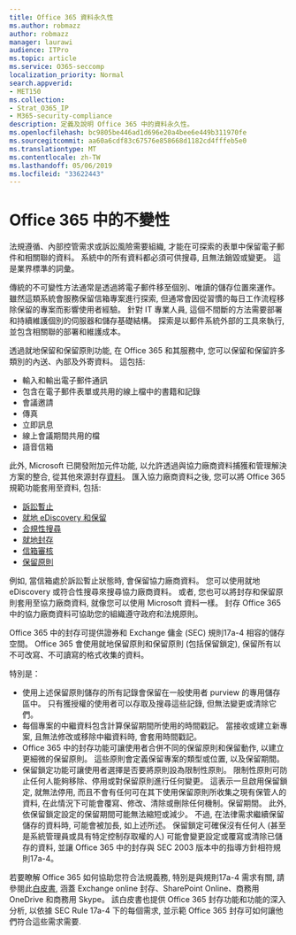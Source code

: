 ```yaml
---
title: Office 365 資料永久性
ms.author: robmazz
author: robmazz
manager: laurawi
audience: ITPro
ms.topic: article
ms.service: O365-seccomp
localization_priority: Normal
search.appverid:
- MET150
ms.collection:
- Strat_O365_IP
- M365-security-compliance
description: 定義及說明 Office 365 中的資料永久性。
ms.openlocfilehash: bc9805be446ad1d696e20a4bee6e449b311970fe
ms.sourcegitcommit: aa60a6cdf83c67576e858668d1182cd4fffeb5e0
ms.translationtype: MT
ms.contentlocale: zh-TW
ms.lasthandoff: 05/06/2019
ms.locfileid: "33622443"
---
```

# <a name="immutability-in-office-365"></a>Office 365 中的不變性

法規遵循、內部控管需求或訴訟風險需要組織, 才能在可探索的表單中保留電子郵件和相關聯的資料。 系統中的所有資料都必須可供搜尋, 且無法銷毀或變更。 這是業界標準的詞彙。

傳統的不可變性方法通常是透過將電子郵件移至個別、唯讀的儲存位置來運作。 雖然這類系統會服務保留信箱專案進行探索, 但通常會因從習慣的每日工作流程移除保留的專案而影響使用者經驗。 針對 IT 專業人員, 這個不間斷的方法需要部署和持續維護個別的伺服器和儲存基礎結構。 探索是以郵件系統外部的工具來執行, 並包含相關聯的部署和維護成本。

透過就地保留和保留原則功能, 在 Office 365 和其服務中, 您可以保留和保留許多類別的內送、內部及外寄資料。 這包括:

- 輸入和輸出電子郵件通訊
- 包含在電子郵件表單或共用的線上檔中的書籍和記錄
- 會議邀請
- 傳真
- 立即訊息
- 線上會議期間共用的檔
- 語音信箱

此外, Microsoft 已開發附加元件功能, 以允許透過與協力廠商資料捕獲和管理解決方案的整合, 從其他來源封存[資料](https://support.office.com/article/Archiving-third-party-data-in-Office-365-0ce338d5-3666-4a18-86ab-c6910ff408cc)。 匯入協力廠商資料之後, 您可以將 Office 365 規範功能套用至資料, 包括:

- [訴訟暫止](create-a-litigation-hold.md)
- [就地 eDiscovery 和保留](manage-legal-investigations.md)
- [合規性搜尋](search-for-content.md)
- [就地封存](enable-archive-mailboxes.md)
- [信箱審核](enable-mailbox-auditing.md)
- [保留原則](retention-policies.md)

例如, 當信箱處於訴訟暫止狀態時, 會保留協力廠商資料。 您可以使用就地 eDiscovery 或符合性搜尋來搜尋協力廠商資料。 或者, 您也可以將封存和保留原則套用至協力廠商資料, 就像您可以使用 Microsoft 資料一樣。 封存 Office 365 中的協力廠商資料可協助您的組織遵守政府和法規原則。

Office 365 中的封存可提供證券和 Exchange 傭金 (SEC) 規則17a-4 相容的儲存空間。 Office 365 會使用就地保留原則和保留原則 (包括保留鎖定), 保留所有以不可改寫、不可讀寫的格式收集的資料。

特別是：

- 使用上述保留原則儲存的所有記錄會保留在一般使用者 purview 的專用儲存區中。 只有獲授權的使用者可以存取及搜尋這些記錄, 但無法變更或清除它們。
- 每個專案的中繼資料包含計算保留期間所使用的時間戳記。 當接收或建立新專案, 且無法修改或移除中繼資料時, 會套用時間戳記。
- Office 365 中的封存功能可讓使用者合併不同的保留原則和保留動作, 以建立更細微的保留原則。 這些原則會定義保留專案的類型或位置, 以及保留期間。
- 保留鎖定功能可讓使用者選擇是否要將原則設為限制性原則。 限制性原則可防止任何人能夠移除、停用或對保留原則進行任何變更。 這表示一旦啟用保留鎖定, 就無法停用, 而且不會有任何可在其下使用保留原則所收集之現有保管人的資料, 在此情況下可能會覆寫、修改、清除或刪除任何機制。保留期間。 此外, 依保留鎖定設定的保留期間可能無法縮短或減少。 不過, 在法律需求繼續保留儲存的資料時, 可能會被加長, 如上述所述。 保留鎖定可確保沒有任何人 (甚至是系統管理員或具有特定控制存取權的人) 可能會變更設定或覆寫或清除已儲存的資料, 並讓 Office 365 中的封存與 SEC 2003 版本中的指導方針相符規則17a-4。

若要瞭解 Office 365 如何協助您符合法規義務, 特別是與規則17a-4 需求有關, 請參閱此[白皮書](https://go.microsoft.com/fwlink/?linkid=830440), 涵蓋 Exchange online 封存、SharePoint Online、商務用 OneDrive 和商務用 Skype。 該白皮書也提供 Office 365 封存功能和功能的深入分析, 以依據 SEC Rule 17a-4 下的每個需求, 並示範 Office 365 封存可如何讓他們符合這些需求需要.